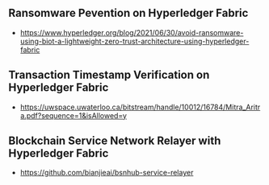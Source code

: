 
## Ransomware Pevention on Hyperledger Fabric
- https://www.hyperledger.org/blog/2021/06/30/avoid-ransomware-using-biot-a-lightweight-zero-trust-architecture-using-hyperledger-fabric

## Transaction Timestamp Verification on Hyperledger Fabric
- https://uwspace.uwaterloo.ca/bitstream/handle/10012/16784/Mitra_Aritra.pdf?sequence=1&isAllowed=y

## Blockchain Service Network Relayer with Hyperledger Fabric
- https://github.com/bianjieai/bsnhub-service-relayer
